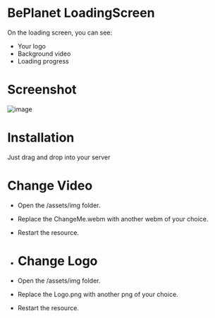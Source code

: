 # BePlanet LoadingScreen
On the loading screen, you can see:
- Your logo
- Background video
- Loading progress

# Screenshot
![image](https://github.com/r1mess/FiveM-LoadingScreen-TheCrew2-Style/assets/162052849/dbcd8acf-e476-462d-a84a-f6a59724c9a0)

# Installation
Just drag and drop into your server

# Change Video
- Open the /assets/img folder.
- Replace the ChangeMe.webm with another webm of your choice.
- Restart the resource.

- # Change Logo
- Open the /assets/img folder.
- Replace the Logo.png with another png of your choice.
- Restart the resource.
